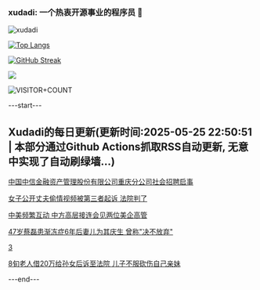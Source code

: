 ### xudadi: 一个热衷开源事业的程序员 👋

![xudadi](https://github-readme-stats-git-masterorgs-github-readme-stats-team.vercel.app/api?username=xudadi)

[![Top Langs](https://github-readme-stats.vercel.app/api/top-langs/?username=xudadi)](https://github.com/anuraghazra/github-readme-stats)

[![GitHub Streak](https://streak-stats.demolab.com?user=xudadi&locale=zh_Hans)](https://git.io/streak-stats)

![](https://raw.githubusercontent.com/xudadi/xudadi/main/assets/github-contribution-grid-snake.svg)

![VISITOR+COUNT](https://komarev.com/ghpvc/?username=xudadi&label=VISITOR+COUNT)


---start---

## Xudadi的每日更新(更新时间:2025-05-25 22:50:51 | 本部分通过Github Actions抓取RSS自动更新, 无意中实现了自动刷绿墙...)

[中国中信金融资产管理股份有限公司重庆分公司社会招聘启事](https://www.gongkaoleida.com/article/2416341)

[女子公开丈夫偷情视频被第三者起诉 法院判了](https://m.163.com/news/article/K0BVGS8D0514R9OJ.html)

[中美频繁互动 中方高层接连会见两位美企高管](https://m.163.com/news/article/K0CUAHRG055040N3.html)

[47岁蔡磊患渐冻症6年后妻儿为其庆生 曾称"决不放弃"](https://m.163.com/news/article/K0D87AL10530JPVV.html)

[3](https://m.163.com/touch/news/sub/domestic)

[8旬老人借20万给孙女后诉至法院 儿子不服砍伤自己亲妹](https://m.163.com/news/article/K0BRNFAR0514R9P4.html)

---end---
